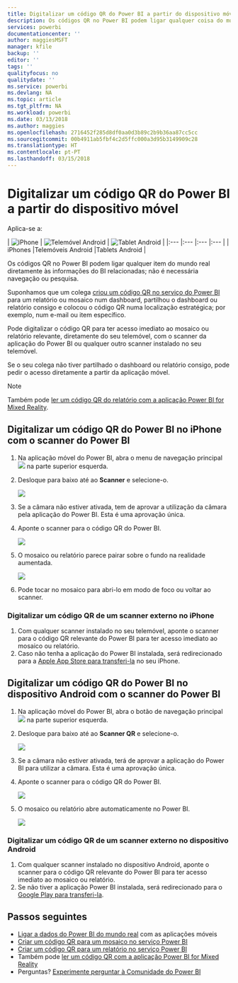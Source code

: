 ```yaml
---
title: Digitalizar um código QR do Power BI a partir do dispositivo móvel
description: Os códigos QR no Power BI podem ligar qualquer coisa do mundo real diretamente às informações do BI relacionadas nas aplicações móveis do Power BI para iPhones e dispositivos Android.
services: powerbi
documentationcenter: ''
author: maggiesMSFT
manager: kfile
backup: ''
editor: ''
tags: ''
qualityfocus: no
qualitydate: ''
ms.service: powerbi
ms.devlang: NA
ms.topic: article
ms.tgt_pltfrm: NA
ms.workload: powerbi
ms.date: 03/13/2018
ms.author: maggies
ms.openlocfilehash: 2716452f285d8df0aa0d3b89c2b9b36aa87cc5cc
ms.sourcegitcommit: 00b4911ab5fbf4c2d5ffc000a3d95b3149909c28
ms.translationtype: HT
ms.contentlocale: pt-PT
ms.lasthandoff: 03/15/2018
---
```

# <a name="scan-a-power-bi-qr-code-from-your-mobile-device"></a>Digitalizar um código QR do Power BI a partir do dispositivo móvel
Aplica-se a:

| ![iPhone](media/mobile-apps-qr-code/ios-logo-40-px.png) | ![Telemóvel Android](media/mobile-apps-qr-code/android-logo-40-px.png) | ![Tablet Android](media/mobile-apps-qr-code/android-logo-40-px.png) |
|:--- |:--- |:--- |:--- |
| iPhones |Telemóveis Android |Tablets Android |

Os códigos QR no Power BI podem ligar qualquer item do mundo real diretamente às informações do BI relacionadas; não é necessária navegação ou pesquisa.

Suponhamos que um colega [criou um código QR no serviço do Power BI](service-create-qr-code-for-tile.md) para um relatório ou mosaico num dashboard, partilhou o dashboard ou relatório consigo e colocou o código QR numa localização estratégica; por exemplo, num e-mail ou item específico. 

Pode digitalizar o código QR para ter acesso imediato ao mosaico ou relatório relevante, diretamente do seu telemóvel, com o scanner da aplicação do Power BI ou qualquer outro scanner instalado no seu telemóvel. 

Se o seu colega não tiver partilhado o dashboard ou relatório consigo, pode pedir o acesso diretamente a partir da aplicação móvel. 

> [!NOTE]
> Também pode [ler um código QR do relatório com a aplicação Power BI for Mixed Reality](mobile-mixed-reality-app.md#scan-a-report-qr-code-in-holographic-view).

## <a name="scan-a-power-bi-qr-code-on-your-iphone-with-the-power-bi-scanner"></a>Digitalizar um código QR do Power BI no iPhone com o scanner do Power BI
1. Na aplicação móvel do Power BI, abra o menu de navegação principal ![](media/mobile-apps-qr-code/power-bi-iphone-global-nav-button.png) na parte superior esquerda. 
2. Desloque para baixo até ao **Scanner** e selecione-o. 
   
    ![](media/mobile-apps-qr-code/power-bi-iphone-scanner-menu.png)
3. Se a câmara não estiver ativada, tem de aprovar a utilização da câmara pela aplicação do Power BI. Esta é uma aprovação única. 
4. Aponte o scanner para o código QR do Power BI. 
   
    ![](media/mobile-apps-qr-code/power-bi-align-qr-code.png)
5. O mosaico ou relatório parece pairar sobre o fundo na realidade aumentada.
   
    ![](media/mobile-apps-qr-code/power-bi-ios-qr-ar-scanner.png)
6. Pode tocar no mosaico para abri-lo em modo de foco ou voltar ao scanner.

### <a name="scan-a-qr-code-from-an-external-scanner-on-your-iphone"></a>Digitalizar um código QR de um scanner externo no iPhone
1. Com qualquer scanner instalado no seu telemóvel, aponte o scanner para o código QR relevante do Power BI para ter acesso imediato ao mosaico ou relatório. 
2. Caso não tenha a aplicação do Power BI instalada, será redirecionado para a [Apple App Store para transferi-la](http://go.microsoft.com/fwlink/?LinkId=522062) no seu iPhone.

## <a name="scan-a-power-bi-qr-code-on-your-android-device-with-the-power-bi-scanner"></a>Digitalizar um código QR do Power BI no dispositivo Android com o scanner do Power BI
1. Na aplicação móvel do Power BI, abra o botão de navegação principal ![](media/mobile-apps-qr-code/power-bi-android-global-nav-icon.png) na parte superior esquerda. 
2. Desloque para baixo até ao **Scanner QR** e selecione-o.
   
    ![](media/mobile-apps-qr-code/power-bi-android-scanner-menu.png)
3. Se a câmara não estiver ativada, terá de aprovar a aplicação do Power BI para utilizar a câmara. Esta é uma aprovação única. 
4. Aponte o scanner para o código QR do Power BI. 
   
    ![](media/mobile-apps-qr-code/pbi_iph_qrscan.png)
5. O mosaico ou relatório abre automaticamente no Power BI.
   
    ![](media/mobile-apps-qr-code/power-bi-android-tile.png)

### <a name="scan-a-qr-code-from-an-external-scanner-on-your-android-device"></a>Digitalizar um código QR de um scanner externo no dispositivo Android
1. Com qualquer scanner instalado no dispositivo Android, aponte o scanner para o código QR relevante do Power BI para ter acesso imediato ao mosaico ou relatório. 
2. Se não tiver a aplicação Power BI instalada, será redirecionado para o [Google Play para transferi-la](http://go.microsoft.com/fwlink/?LinkID=544867). 

## <a name="next-steps"></a>Passos seguintes
* [Ligar a dados do Power BI do mundo real](mobile-apps-data-in-real-world-context.md) com as aplicações móveis
* [Criar um código QR para um mosaico no serviço Power BI](service-create-qr-code-for-tile.md)
* [Criar um código QR para um relatório no serviço Power BI](service-create-qr-code-for-report.md)
* Também pode [ler um código QR com a aplicação Power BI for Mixed Reality](mobile-mixed-reality-app.md)
* Perguntas? [Experimente perguntar à Comunidade do Power BI](http://community.powerbi.com/)

